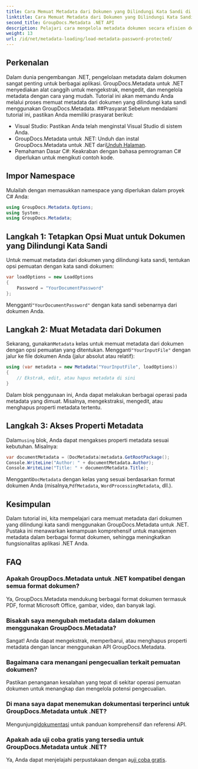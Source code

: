 ```yaml
---
title: Cara Memuat Metadata dari Dokumen yang Dilindungi Kata Sandi di .NET
linktitle: Cara Memuat Metadata dari Dokumen yang Dilindungi Kata Sandi di .NET
second_title: GroupDocs.Metadata .NET API
description: Pelajari cara mengelola metadata dokumen secara efisien dengan GroupDocs.Metadata untuk .NET. Ekstrak, edit, dan tangani metadata dengan lancar di aplikasi .NET Anda.
weight: 13
url: /id/net/metadata-loading/load-metadata-password-protected/
---
```

## Perkenalan
Dalam dunia pengembangan .NET, pengelolaan metadata dalam dokumen sangat penting untuk berbagai aplikasi. GroupDocs.Metadata untuk .NET menyediakan alat canggih untuk mengekstrak, mengedit, dan mengelola metadata dengan cara yang mudah. Tutorial ini akan memandu Anda melalui proses memuat metadata dari dokumen yang dilindungi kata sandi menggunakan GroupDocs.Metadata.
##Prasyarat
Sebelum mendalami tutorial ini, pastikan Anda memiliki prasyarat berikut:
- Visual Studio: Pastikan Anda telah menginstal Visual Studio di sistem Anda.
-  GroupDocs.Metadata untuk .NET: Unduh dan instal GroupDocs.Metadata untuk .NET dari[Unduh Halaman](https://releases.groupdocs.com/metadata/net/).
- Pemahaman Dasar C#: Keakraban dengan bahasa pemrograman C# diperlukan untuk mengikuti contoh kode.

## Impor Namespace
Mulailah dengan memasukkan namespace yang diperlukan dalam proyek C# Anda:
```csharp
using GroupDocs.Metadata.Options;
using System;
using GroupDocs.Metadata;
```
## Langkah 1: Tetapkan Opsi Muat untuk Dokumen yang Dilindungi Kata Sandi
Untuk memuat metadata dari dokumen yang dilindungi kata sandi, tentukan opsi pemuatan dengan kata sandi dokumen:
```csharp
var loadOptions = new LoadOptions
{
    Password = "YourDocumentPassword"
};
```
 Mengganti`"YourDocumentPassword"` dengan kata sandi sebenarnya dari dokumen Anda.
## Langkah 2: Muat Metadata dari Dokumen
 Sekarang, gunakan`Metadata` kelas untuk memuat metadata dari dokumen dengan opsi pemuatan yang ditentukan. Mengganti`"YourInputFile"` dengan jalur ke file dokumen Anda (jalur absolut atau relatif):
```csharp
using (var metadata = new Metadata("YourInputFile", loadOptions))
{
    // Ekstrak, edit, atau hapus metadata di sini
}
```
Dalam blok penggunaan ini, Anda dapat melakukan berbagai operasi pada metadata yang dimuat. Misalnya, mengekstraksi, mengedit, atau menghapus properti metadata tertentu.
## Langkah 3: Akses Properti Metadata
 Dalam`using` blok, Anda dapat mengakses properti metadata sesuai kebutuhan. Misalnya:
```csharp
var documentMetadata = (DocMetadata)metadata.GetRootPackage();
Console.WriteLine("Author: " + documentMetadata.Author);
Console.WriteLine("Title: " + documentMetadata.Title);
```
 Mengganti`DocMetadata` dengan kelas yang sesuai berdasarkan format dokumen Anda (misalnya,`PdfMetadata`, `WordProcessingMetadata`, dll.).

## Kesimpulan
Dalam tutorial ini, kita mempelajari cara memuat metadata dari dokumen yang dilindungi kata sandi menggunakan GroupDocs.Metadata untuk .NET. Pustaka ini menawarkan kemampuan komprehensif untuk manajemen metadata dalam berbagai format dokumen, sehingga meningkatkan fungsionalitas aplikasi .NET Anda.

## FAQ
### Apakah GroupDocs.Metadata untuk .NET kompatibel dengan semua format dokumen?
Ya, GroupDocs.Metadata mendukung berbagai format dokumen termasuk PDF, format Microsoft Office, gambar, video, dan banyak lagi.
### Bisakah saya mengubah metadata dalam dokumen menggunakan GroupDocs.Metadata?
Sangat! Anda dapat mengekstrak, memperbarui, atau menghapus properti metadata dengan lancar menggunakan API GroupDocs.Metadata.
### Bagaimana cara menangani pengecualian terkait pemuatan dokumen?
Pastikan penanganan kesalahan yang tepat di sekitar operasi pemuatan dokumen untuk menangkap dan mengelola potensi pengecualian.
### Di mana saya dapat menemukan dokumentasi terperinci untuk GroupDocs.Metadata untuk .NET?
 Mengunjungi[dokumentasi](https://tutorials.groupdocs.com/metadata/net/) untuk panduan komprehensif dan referensi API.
### Apakah ada uji coba gratis yang tersedia untuk GroupDocs.Metadata untuk .NET?
 Ya, Anda dapat menjelajahi perpustakaan dengan a[uji coba gratis](https://releases.groupdocs.com/).
